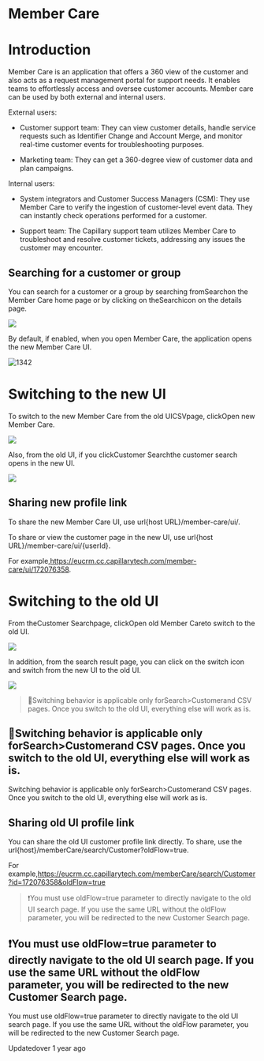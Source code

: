 # Member Care

# Introduction

Member Care is an application that offers a 360 view of the customer and also acts as a request management portal for support needs. It enables teams to effortlessly access and oversee customer accounts. Member care can be used by both external and internal users.

External users:

- Customer support team: They can view customer details, handle service requests such as Identifier Change and Account Merge, and monitor real-time customer events for troubleshooting purposes.

- Marketing team: They can get a 360-degree view of customer data and plan campaigns.

Internal users:

- System integrators and Customer Success Managers (CSM): They use Member Care to verify the ingestion of customer-level event data. They can instantly check operations performed for a customer.

- Support team: The Capillary support team utilizes Member Care to troubleshoot and resolve customer tickets, addressing any issues the customer may encounter.

## Searching for a customer or group

You can search for a customer or a group by searching fromSearchon the Member Care home page or by clicking on theSearchicon on the details page.

![](https://files.readme.io/ed6d8d3-Search_customer.gif)

By default, if enabled, when you open Member Care, the application opens the new Member Care UI.

![1342](https://files.readme.io/dfe3269-1.gif)

# Switching to the new UI

To switch to the new Member Care from the old UICSVpage, clickOpen new Member Care.

![](https://files.readme.io/e4c005a-Switch_to_new_UI.png)

Also, from the old UI, if you clickCustomer Searchthe customer search opens in the new UI.

![](https://files.readme.io/7bf007a-3.gif)

## Sharing new profile link

To share the new Member Care UI, use url{host URL}/member-care/ui/.

To share or view the customer page in the new UI, use url{host URL}/member-care/ui/{userId}.

For example,https://eucrm.cc.capillarytech.com/member-care/ui/172076358.

# Switching to the old UI

From theCustomer Searchpage, clickOpen old Member Careto switch to the old UI.

![](https://files.readme.io/6c42392-Switch_to_Old_member_care.gif)

In addition, from the search result page, you can click on the switch icon and switch from the new UI to the old UI.

![](https://files.readme.io/4bad84a-Switch_to_Old_UI.png)

> 📘Switching behavior is applicable only forSearch>Customerand CSV pages. Once you switch to the old UI, everything else will work as is.

## 📘Switching behavior is applicable only forSearch>Customerand CSV pages. Once you switch to the old UI, everything else will work as is.

Switching behavior is applicable only forSearch>Customerand CSV pages. Once you switch to the old UI, everything else will work as is.

## Sharing old UI profile link

You can share the old UI customer profile link directly. To share, use the url{host}/memberCare/search/Customer?oldFlow=true.

For example,https://eucrm.cc.capillarytech.com/memberCare/search/Customer?id=172076358&oldFlow=true

> ❗️You must use oldFlow=true parameter to directly navigate to the old UI search page. If you use the same URL without the oldFlow parameter, you will be redirected to the new Customer Search page.

## ❗️You must use oldFlow=true parameter to directly navigate to the old UI search page. If you use the same URL without the oldFlow parameter, you will be redirected to the new Customer Search page.

You must use oldFlow=true parameter to directly navigate to the old UI search page. If you use the same URL without the oldFlow parameter, you will be redirected to the new Customer Search page.

Updatedover 1 year ago
